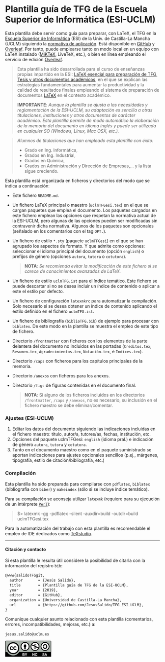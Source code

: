 # Plantilla guía de TFG de la Escuela Superior de Informática (ESI-UCLM)

Esta plantilla debe servir como guía para preparar, con LaTeX, el TFG en la [Escuela Superior de Informática](http://webpub.esi.uclm.es/) (ESI) de la Univ. de Castilla-La Mancha (UCLM) siguiendo la [normativa de aplicación](https://pruebasaluuclm.sharepoint.com/sites/esicr/tfg/SitePages/Inicio.aspx). Está disponible en [GitHub](https://github.com/JesusSalido/TFG_ESI_UCLM)  y [Overleaf](https://www.overleaf.com/latex/templates/plantilla-de-tfg-escuela-superior-de-informatica-uclm/phjgscmfqtsw). Por tanto, puede emplearse tanto en modo local en un equipo con LaTeX instalado ([MiKTeX](https://miktex.org/), LiveTeX, etc.), o bien en línea empleando el servicio de edición [Overleaf](https://www.overleaf.com/latex/templates/plantilla-de-tfg-escuela-superior-de-informatica-uclm/phjgscmfqtsw).

> Esta plantilla ha sido desarrollada para el curso de enseñanzas propias impartido en la ESI: [LaTeX esencial para preparación de TFG, Tesis y otros documentos académicos](http://visilab.etsii.uclm.es/?page_id=1468), en el que se explican las estrategias fundamentales para aumentar la productividad y la calidad de resultados finales empleando el sistema de preparación de documentos [LaTeX](https://www.latex-project.org/) en el contexto académico.
>
> __IMPORTANTE__: 
>_Aunque la plantilla se ajusta a las necesidades y reglamentación de la ESI-UCLM, su adaptación es sencilla a otras titulaciones, instituciones y otros documentos de carácter académico. Esta plantilla permite de modo automático la elaboración de la memoria del documento en idioma inglés y puede ser utilizada en cualquier SO (Windows, Linux, Mac OSX, etc.)._

>_Alumnos de titulaciones que han empleado esta plantilla con éxito:_
> - Grado en Ing. Informática,
> - Grados en Ing. Industrial,
> - Grados en Química,
> - Grados en Administración y Dirección de Empresas,... y la lista sigue creciendo.

Esta plantilla está organizada en ficheros y directorios del modo que se indica a continuación:
  - Este fichero ``README.md``.
  - Un fichero LaTeX principal o maestro (``uclmTFGesi.tex``) en el que se cargan paquetes que emplea el documento. Los paquetes cargados en este fichero emplean las opciones que respetan la normativa actual de la ESI-UCLM, pero algunas de las opciones pueden ser modificadas sin contravenir dicha normativa. Algunos de los paquetes son opcionales (señalado en los comentarios con el tag `OPT.`).
  - Un fichero de estilo ``*.sty`` (paquete `uclmTFGesi`) en el que se han agrupado los aspectos de formato. Y que admite como opciones: seleccionar el idioma principal del documento (opción `english`) o prefijos de género (opciones `autora`, `tutora` o `cotutora`).
  
    > __NOTA__: _Se recomienda evitar la modificación de este fichero si se carece de conocimientos avanzados de LaTeX._
    
  - Un fichero de estilo ``uclmTFG.ist`` para el índice temático. Este fichero se puede descartar si no se desea incluir un índice de contenido o aplicar a este el estilo por defecto. 
  - Un fichero de configuración ``latexmkrc`` para automatizar la compilación. Solo necesario si se desea obtener un índice de contenido aplicando el estilo definido en el fichero ``uclmTFG.ist``.
  - Un fichero de bibliografía (``biblioTFG.bib``) de ejemplo para procesar con  ``biblatex``. De este modo en la plantilla se muestra el empleo de este tipo de fichero.
  - Directorio ``/frontmatter`` con ficheros con los elementos de la parte delantera del documento no incluidos en las portadas (``Creditos.tex``, ``Resumen.tex``, ``Agradecimientos.tex``, ``Notación.tex``, e ``Indices.tex``).
  - Directorio ``/caps`` con ficheros para los capítulos principales de la memoria.
  - Directorio ``/anexos`` con ficheros para los anexos.
  - Directorio ``/figs`` de figuras contenidas en el documento final.
  
    > __NOTA__: Si alguno de los ficheros incluidos en los directorios ``/frontmatter``, ``/caps`` y ``/anexos``, no es necesario, su inclusión en el fichero maestro se debe eliminar/comentar. 
 
### Ajustes (ESI-UCLM)
  1. Editar los datos del documento siguiendo las indicaciones incluidas en el fichero maestro: título, autor/a, tutores/as, fechas, institución, etc. 
  2. Opciones del paquete uclmTFGesi: ``english`` (idioma pral.) e indicación de género ``autora``, ``tutora`` y ``cotutora``.
  3. Tanto en el documento maestro como en el paquete suministrado se aportan indicaciones para ajustes opcionales sencillos (p.ej., márgenes, tipografía, estilo de citación/bibliografía, etc.)

### Compilación 

Esta plantilla ha sido preparada para compilarse con `pdflatex`, `biblatex` (bibliografía con `biber`) y `makeindex` (sólo si se incluye índice temático).

Para su compilación se aconseja utilizar `latexmk` (requiere para su ejecución de un intérprete [`Perl`](http://strawberryperl.com/)):

> \$> latexmk -gg -pdflatex -silent -auxdir=build -outdir=build uclmTFGesi.tex

Para la automatización del trabajo con esta plantilla es recomendable el empleo de IDE dedicados como [TeXstudio](https://www.texstudio.org/).

-----
#### Citación y contacto

Si esta plantilla le resulta útil considere la posibilidad de citarla con la información del registro `bib`:

```
@www{salidoTFGgit,
  author       = {Jesús Salido},
  title        = {Plantilla guía de TFG de la ESI-UCLM},
  year         = {2019},
  editor       = {GitHub},
  organization = {Universidad de Castilla-La Mancha},
  url          = {https://github.com/JesusSalido/TFG_ESI_UCLM},
}
```

Comunique cualquier asunto relacionado con esta plantilla (comentarios, errores, incompatibilidades, mejoras, etc.) a:

`jesus.salido@uclm.es`

<img src="./figs/by-nc-sa.png" width="150">
